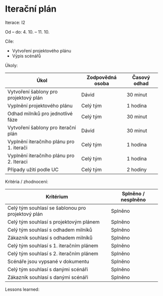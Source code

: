 <h1>Iterační plán</h1>
Iterace: I2

Od – do:
4. 10. – 11. 10.

Cíle:
-	Vytvoření projektového plánu
-	Výpis scénářů

Úkoly:

Úkol|	Zodpovědná osoba|	Časový odhad
|---|---|---|
Vytvoření šablony pro projektový plán|	Dávid|	30 minut
Vyplnění projektového plánu	|Celý tým	|1 hodina
Odhad milníků pro jednotlivé fáze|	Celý tým|	30 minut
Vytvoření šablony pro iterační plán	|Dávid|	30 minut
Vyplnění iteračního plánu pro 1. iterači|	Celý tým	|1 hodina
Vyplnění iteračního plánu pro 2. Iteraci|	Celý tým	|1 hodina
Případy užití podle UC	|Celý tým	|2 hodiny

Kritéria / zhodnocení:

Kritérium|	Splněno / nesplněno|
|---|---|
Celý tým souhlasí se šablonou pro projektový plán	|Splněno
Celý tým souhlasí s projektovým plánem	|Splněno
Celý tým souhlasí s odhadem milníků	|Splněno
Zákazník souhlasí s odhadem milníků	|Splněno
Celý tým souhlasí s 1. iteračním plánem	|Splněno
Celý tým souhlasí s 2. iteračním plánem	|Splněno
Scénáře jsou vypsané v dokumentu	|Splněno
Celý tým souhlasí s danými scénáři	|Splněno
Zákazník souhlasí s danými scénáři	|Splněno

Lessons learned:


